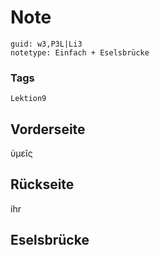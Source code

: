# Note
```
guid: w3,P3L|Li3
notetype: Einfach + Eselsbrücke
```

### Tags
```
Lektion9
```

## Vorderseite
ὑμεῖς

## Rückseite
ihr

## Eselsbrücke

